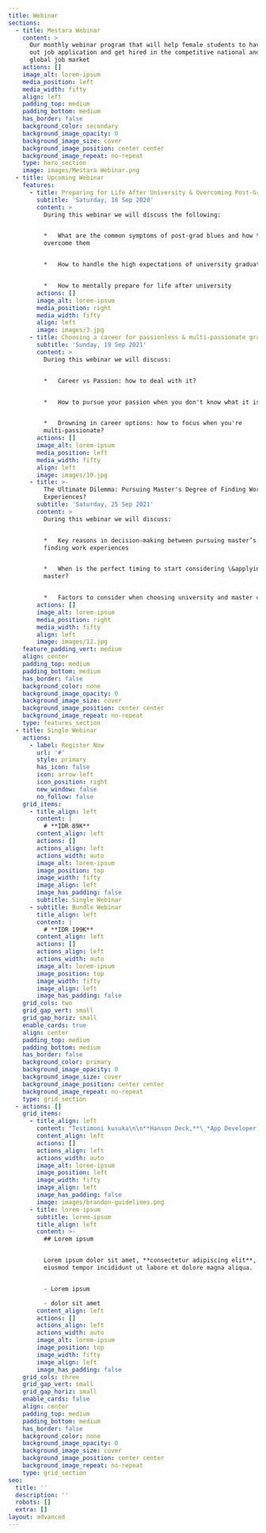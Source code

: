 ```yaml
---
title: Webinar
sections:
  - title: Mestara Webinar
    content: >
      Our monthly webinar program that will help female students to have a stand
      out job application and get hired in the competitive national and even
      global job market
    actions: []
    image_alt: lorem-ipsum
    media_position: left
    media_width: fifty
    align: left
    padding_top: medium
    padding_bottom: medium
    has_border: false
    background_color: secondary
    background_image_opacity: 0
    background_image_size: cover
    background_image_position: center center
    background_image_repeat: no-repeat
    type: hero_section
    image: images/Mestara Webinar.png
  - title: Upcoming Webinar
    features:
      - title: Preparing for Life After University & Overcoming Post-Grad Blues
        subtitle: 'Saturday, 18 Sep 2020'
        content: >
          During this webinar we will discuss the following:


          *   What are the common symptoms of post-grad blues and how to
          overcome them


          *   How to handle the high expectations of university graduates


          *   How to mentally prepare for life after university
        actions: []
        image_alt: lorem-ipsum
        media_position: right
        media_width: fifty
        align: left
        image: images/3.jpg
      - title: Choosing a career for passionless & multi-passionate graduates
        subtitle: 'Sunday, 19 Sep 2021'
        content: >
          During this webinar we will discuss:


          *   Career vs Passion: how to deal with it?


          *   How to pursue your passion when you don't know what it is?


          *   Drowning in career options: how to focus when you're
          multi-passionate?
        actions: []
        image_alt: lorem-ipsum
        media_position: left
        media_width: fifty
        align: left
        image: images/10.jpg
      - title: >-
          The Ultimate Dilemma: Pursuing Master's Degree of Finding Work
          Experiences?
        subtitle: 'Saturday, 25 Sep 2021'
        content: >
          During this webinar we will discuss:


          *   Key reasons in decision-making between pursuing master’s degree &
          finding work experiences


          *   When is the perfect timing to start considering \&applying for
          master?


          *   Factors to consider when choosing university and master course
        actions: []
        image_alt: lorem-ipsum
        media_position: right
        media_width: fifty
        align: left
        image: images/12.jpg
    feature_padding_vert: medium
    align: center
    padding_top: medium
    padding_bottom: medium
    has_border: false
    background_color: none
    background_image_opacity: 0
    background_image_size: cover
    background_image_position: center center
    background_image_repeat: no-repeat
    type: features_section
  - title: Single Webinar
    actions:
      - label: Register Now
        url: '#'
        style: primary
        has_icon: false
        icon: arrow-left
        icon_position: right
        new_window: false
        no_follow: false
    grid_items:
      - title_align: left
        content: |
          # **IDR 89K**
        content_align: left
        actions: []
        actions_align: left
        actions_width: auto
        image_alt: lorem-ipsum
        image_position: top
        image_width: fifty
        image_align: left
        image_has_padding: false
        subtitle: Single Webinar
      - subtitle: Bundle Webinar
        title_align: left
        content: |
          # **IDR 199K**
        content_align: left
        actions: []
        actions_align: left
        actions_width: auto
        image_alt: lorem-ipsum
        image_position: top
        image_width: fifty
        image_align: left
        image_has_padding: false
    grid_cols: two
    grid_gap_vert: small
    grid_gap_horiz: small
    enable_cards: true
    align: center
    padding_top: medium
    padding_bottom: medium
    has_border: false
    background_color: primary
    background_image_opacity: 0
    background_image_size: cover
    background_image_position: center center
    background_image_repeat: no-repeat
    type: grid_section
  - actions: []
    grid_items:
      - title_align: left
        content: "Testimoni kusuka\n\n**Hanson Deck,**\_*App Developer, Studio*\n"
        content_align: left
        actions: []
        actions_align: left
        actions_width: auto
        image_alt: lorem-ipsum
        image_position: left
        image_width: fifty
        image_align: left
        image_has_padding: false
        image: images/brandon-guidelines.png
      - title: lorem-ipsum
        subtitle: lorem-ipsum
        title_align: left
        content: >-
          ## Lorem ipsum


          Lorem ipsum dolor sit amet, **consectetur adipiscing elit**, sed do
          eiusmod tempor incididunt ut labore et dolore magna aliqua.


          - Lorem ipsum

          - dolor sit amet
        content_align: left
        actions: []
        actions_align: left
        actions_width: auto
        image_alt: lorem-ipsum
        image_position: top
        image_width: fifty
        image_align: left
        image_has_padding: false
    grid_cols: three
    grid_gap_vert: small
    grid_gap_horiz: small
    enable_cards: false
    align: center
    padding_top: medium
    padding_bottom: medium
    has_border: false
    background_color: none
    background_image_opacity: 0
    background_image_size: cover
    background_image_position: center center
    background_image_repeat: no-repeat
    type: grid_section
seo:
  title: ''
  description: ''
  robots: []
  extra: []
layout: advanced
---
```

